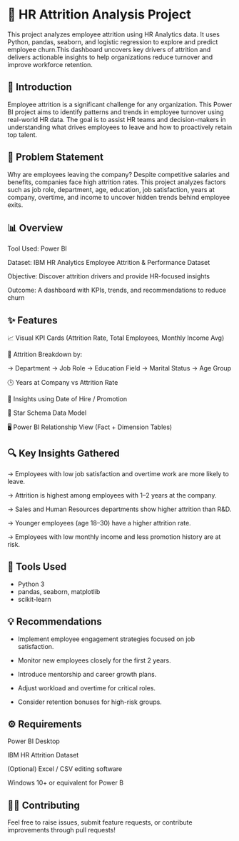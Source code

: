# 🧠 HR Attrition Analysis Project

This project analyzes employee attrition using HR Analytics data. It uses Python, pandas, seaborn, and logistic regression to explore and predict employee churn.This dashboard uncovers key drivers of attrition and delivers actionable insights to help organizations reduce turnover and improve workforce retention.

## 📖 Introduction

Employee attrition is a significant challenge for any organization. This Power BI project aims to identify patterns and trends in employee turnover using real-world HR data. The goal is to assist HR teams and decision-makers in understanding what drives employees to leave and how to proactively retain top talent.

## 🎯 Problem Statement

Why are employees leaving the company?
Despite competitive salaries and benefits, companies face high attrition rates. This project analyzes factors such as job role, department, age, education, job satisfaction, years at company, overtime, and income to uncover hidden trends behind employee exits.

## 📊 Overview

Tool Used: Power BI

Dataset: IBM HR Analytics Employee Attrition & Performance Dataset

Objective: Discover attrition drivers and provide HR-focused insights

Outcome: A dashboard with KPIs, trends, and recommendations to reduce churn

## ✨ Features

📈 Visual KPI Cards (Attrition Rate, Total Employees, Monthly Income Avg)

🧠 Attrition Breakdown by:

-> Department
-> Job Role
-> Education Field
-> Marital Status
-> Age Group

🕒 Years at Company vs Attrition Rate

📅 Insights using Date of Hire / Promotion

🔁 Star Schema Data Model

🖥️ Power BI Relationship View (Fact + Dimension Tables)

## 🔍 Key Insights Gathered

-> Employees with low job satisfaction and overtime work are more likely to leave.

-> Attrition is highest among employees with 1–2 years at the company.

-> Sales and Human Resources departments show higher attrition than R&D.

-> Younger employees (age 18–30) have a higher attrition rate.

-> Employees with low monthly income and less promotion history are at risk.

## 🔧 Tools Used
- Python 3
- pandas, seaborn, matplotlib
- scikit-learn

## 💡 Recommendations

- Implement employee engagement strategies focused on job satisfaction.

- Monitor new employees closely for the first 2 years.
  
- Introduce mentorship and career growth plans.
  
- Adjust workload and overtime for critical roles.
  
- Consider retention bonuses for high-risk groups.

## ⚙️ Requirements

Power BI Desktop

IBM HR Attrition Dataset

(Optional) Excel / CSV editing software

Windows 10+ or equivalent for Power B

## 🙋‍♀️ Contributing
Feel free to raise issues, submit feature requests, or contribute improvements through pull requests!


